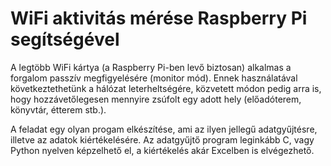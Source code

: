 # WiFi aktivitás mérése Raspberry Pi segítségével

A legtöbb WiFi kártya (a Raspberry Pi-ben levő biztosan) alkalmas a forgalom passzív
megfigyelésére (monitor mód). Ennek használatával következtethetünk a hálózat
leterheltségére, közvetett módon pedig arra is, hogy hozzávetőlegesen mennyire
zsúfolt egy adott hely (előadóterem, könyvtár, étterem stb.).

A feladat egy olyan progam elkészítése, ami az ilyen jellegű adatgyűjtésre,
illetve az adatok kiértékelésére. Az adatgyűjtő program leginkább C, vagy
Python nyelven képzelhető el, a kiértékelés akár Excelben is elvégezhető.

